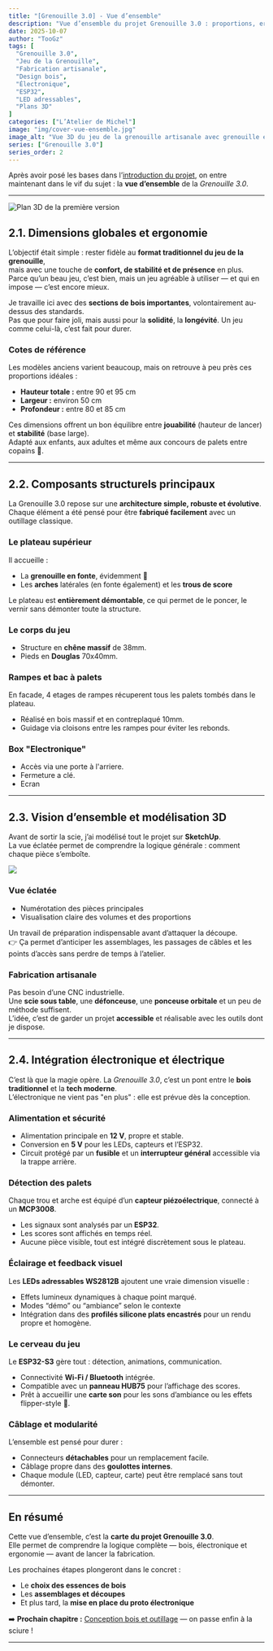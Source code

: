 ```yaml
---
title: "[Grenouille 3.0] - Vue d’ensemble"
description: "Vue d’ensemble du projet Grenouille 3.0 : proportions, ergonomie, structure bois, électronique et conception globale du jeu de la grenouille."
date: 2025-10-07
author: "TooGz"
tags: [
  "Grenouille 3.0",
  "Jeu de la Grenouille",
  "Fabrication artisanale",
  "Design bois",
  "Électronique",
  "ESP32",
  "LED adressables",
  "Plans 3D"
]
categories: ["L’Atelier de Michel"]
image: "img/cover-vue-ensemble.jpg"
image_alt: "Vue 3D du jeu de la grenouille artisanale avec grenouille en fonte et plateau en bois massif"
series: ["Grenouille 3.0"]
series_order: 2
---
```


Après avoir posé les bases dans l’[introduction du projet](../introduction), on entre maintenant dans le vif du sujet : 
la **vue d’ensemble** de la *Grenouille 3.0*.

---
![](./grenouille-eclate-2.png "Plan 3D de la première version")

## 2.1. Dimensions globales et ergonomie

L’objectif était simple : rester fidèle au **format traditionnel du jeu de la grenouille**,  
mais avec une touche de **confort, de stabilité et de présence** en plus.  
Parce qu’un beau jeu, c’est bien, mais un jeu agréable à utiliser — et qui en impose — c’est encore mieux.

Je travaille ici avec des **sections de bois importantes**, volontairement au-dessus des standards.  
Pas que pour faire joli, mais aussi pour la **solidité**, la **longévité**.
Un jeu comme celui-là, c’est fait pour durer.

### Cotes de référence
Les modèles anciens varient beaucoup, mais on retrouve à peu près ces proportions idéales :
- **Hauteur totale :** entre 90 et 95 cm  
- **Largeur :** environ 50 cm  
- **Profondeur :** entre 80 et 85 cm  

Ces dimensions offrent un bon équilibre entre **jouabilité** (hauteur de lancer) et **stabilité** (base large).  
Adapté aux enfants, aux adultes et même aux concours de palets entre copains 🍻.

---

## 2.2. Composants structurels principaux

La Grenouille 3.0 repose sur une **architecture simple, robuste et évolutive**.  
Chaque élément a été pensé pour être **fabriqué facilement** avec un outillage classique.

### Le plateau supérieur  
Il accueille :
- La **grenouille en fonte**, évidemment 🐸  
- Les **arches** latérales (en fonte également) et les **trous de score**  

Le plateau est **entièrement démontable**, ce qui permet de le poncer, le vernir sans démonter toute la structure.

### Le corps du jeu
- Structure en **chêne massif** de 38mm.  
- Pieds en **Douglas** 70x40mm.  

### Rampes et bac à palets
En facade, 4 etages de rampes récuperent tous les palets tombés dans le plateau.  
- Réalisé en bois massif et en contreplaqué 10mm.    
- Guidage via cloisons entre les rampes pour éviter les rebonds.

### Box "Electronique"
- Accès via une porte à l'arriere.  
- Fermeture a clé.
- Ecran

---

## 2.3. Vision d’ensemble et modélisation 3D

Avant de sortir la scie, j’ai modélisé tout le projet sur **SketchUp**.  
La vue éclatée permet de comprendre la logique générale : comment chaque pièce s’emboîte.

![](./grenouille-eclate-1.png)

### Vue éclatée
- Numérotation des pièces principales  
- Visualisation claire des volumes et des proportions  

Un travail de préparation indispensable avant d’attaquer la découpe.  
👉 Ça permet d’anticiper les assemblages, les passages de câbles et les points d’accès sans perdre de temps à l’atelier.

### Fabrication artisanale
Pas besoin d’une CNC industrielle.  
Une **scie sous table**, une **défonceuse**, une **ponceuse orbitale** et un peu de méthode suffisent.  
L’idée, c’est de garder un projet **accessible** et réalisable avec les outils dont je dispose.

---

## 2.4. Intégration électronique et électrique

C’est là que la magie opère.
La *Grenouille 3.0*, c’est un pont entre le **bois traditionnel** et la **tech moderne**.  
L’électronique ne vient pas "en plus" : elle est prévue dès la conception.

### Alimentation et sécurité
- Alimentation principale en **12 V**, propre et stable.  
- Conversion en **5 V** pour les LEDs, capteurs et l’ESP32.  
- Circuit protégé par un **fusible** et un **interrupteur général** accessible via la trappe arrière.

### Détection des palets
Chaque trou et arche est équipé d’un **capteur piézoélectrique**, connecté à un **MCP3008**.  
- Les signaux sont analysés par un **ESP32**.  
- Les scores sont affichés en temps réel.  
- Aucune pièce visible, tout est intégré discrètement sous le plateau.

### Éclairage et feedback visuel
Les **LEDs adressables WS2812B** ajoutent une vraie dimension visuelle :  
- Effets lumineux dynamiques à chaque point marqué. 
- Modes “démo” ou “ambiance” selon le contexte  
- Intégration dans des **profilés silicone plats encastrés** pour un rendu propre et homogène.

### Le cerveau du jeu
Le **ESP32-S3** gère tout : détection, animations, communication.  
- Connectivité **Wi-Fi / Bluetooth** intégrée.  
- Compatible avec un **panneau HUB75** pour l’affichage des scores.  
- Prêt à accueillir une **carte son** pour les sons d’ambiance ou les effets flipper-style 🎵.

### Câblage et modularité
L’ensemble est pensé pour durer :  
- Connecteurs **détachables** pour un remplacement facile.  
- Câblage propre dans des **goulottes internes**.  
- Chaque module (LED, capteur, carte) peut être remplacé sans tout démonter.  

---

## En résumé

Cette vue d’ensemble, c’est la **carte du projet Grenouille 3.0**.  
Elle permet de comprendre la logique complète — bois, électronique et ergonomie — avant de lancer la fabrication.

Les prochaines étapes plongeront dans le concret :
- Le **choix des essences de bois**
- Les **assemblages et découpes**
- Et plus tard, la **mise en place du proto électronique**

➡️ **Prochain chapitre :** [Conception bois et outillage](../03-conception-bois/) — on passe enfin à la sciure !

---

